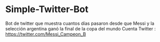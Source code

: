 # Simple-Twitter-Bot
Bot de twitter que muestra cuantos días pasaron desde que Messi y la selección argentina ganó la final de la copa del mundo
Cuenta Twitter : https://twitter.com/Messi_Campeon_B

